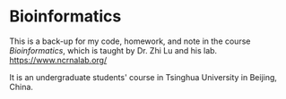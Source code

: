 # Bioinformatics
This is a back-up for my code, homework, and note in the course *Bioinformatics*, which is taught by Dr. Zhi Lu and his lab. <https://www.ncrnalab.org/>

It is an undergraduate students' course in Tsinghua University in Beijing, China.
